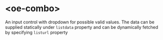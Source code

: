 # \<oe-combo\>

An input control with dropdown for possible valid values.
The data can be supplied statically under `listdata` property and can be dynamically fetched by
specifying `listurl` property
